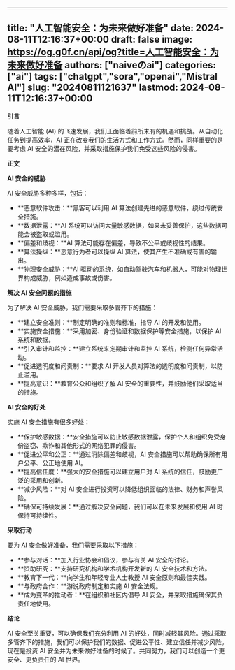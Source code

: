 
---
title: "人工智能安全：为未来做好准备"
date: 2024-08-11T12:16:37+00:00
draft: false
image: https://og.g0f.cn/api/og?title=人工智能安全：为未来做好准备
authors: ["naiveのai"]
categories: ["ai"]
tags: ["chatgpt","sora","openai","Mistral AI"]
slug: "20240811121637"
lastmod: 2024-08-11T12:16:37+00:00
---
**引言**

随着人工智能 (AI) 的飞速发展，我们正面临着前所未有的机遇和挑战。从自动化任务到提高效率，AI 正在改变我们的生活方式和工作方式。然而，同样重要的是要考虑 AI 安全的潜在风险，并采取措施保护我们免受这些风险的侵害。

**正文**

**AI 安全的威胁**

AI 安全威胁多种多样，包括：

- **恶意软件攻击：**黑客可以利用 AI 算法创建先进的恶意软件，绕过传统安全措施。
- **数据泄露：**AI 系统可以访问大量敏感数据，如果未妥善保护，这些数据可能会被盗取或滥用。
- **偏差和歧视：**AI 算法可能存在偏差，导致不公平或歧视性的结果。
- **算法操纵：**恶意行为者可以操纵 AI 算法，使其产生不准确或有害的输出。
- **物理安全威胁：**AI 驱动的系统，如自动驾驶汽车和机器人，可能对物理世界构成威胁，例如造成事故或伤害。

**解决 AI 安全问题的措施**

为了解决 AI 安全威胁，我们需要采取多管齐下的措施：

- **建立安全准则：**制定明确的准则和标准，指导 AI 的开发和使用。
- **实施安全措施：**采用加密、身份验证和数据保护等安全措施，以保护 AI 系统和数据。
- **引入审计和监控：**建立系统来定期审计和监控 AI 系统，检测任何异常活动。
- **促进透明度和问责制：**要求 AI 开发人员对算法的透明度和问责制，以防止滥用。
- **提高意识：**教育公众和组织了解 AI 安全的重要性，并鼓励他们采取适当的措施。

**AI 安全的好处**

实施 AI 安全措施有很多好处：

- **保护敏感数据：**安全措施可以防止敏感数据泄露，保护个人和组织免受身份盗窃、欺诈和其他形式的网络犯罪的侵害。
- **促进公平和公正：**通过消除偏差和歧视，AI 安全措施可以帮助确保所有用户公平、公正地使用 AI。
- **提高信任度：**强大的安全措施可以建立用户对 AI 系统的信任，鼓励更广泛的采用和创新。
- **减少风险：**对 AI 安全进行投资可以降低组织面临的法律、财务和声誉风险。
- **确保可持续发展：**通过解决安全问题，我们可以在未来发展和使用 AI 时保持可持续性。

**采取行动**

要为 AI 安全做好准备，我们需要采取以下措施：

- **参与对话：**加入行业协会和倡议，参与有关 AI 安全的讨论。
- **资助研究：**支持研究机构和学术机构开发新的 AI 安全技术和方法。
- **教育下一代：**向学生和年轻专业人士教授 AI 安全原则和最佳实践。
- **与政府合作：**游说政府制定和实施 AI 安全法规。
- **成为变革的推动者：**在组织和社区内倡导 AI 安全，并采取措施确保其负责任地使用。

**结论**

AI 安全至关重要，可以确保我们充分利用 AI 的好处，同时减轻其风险。通过采取多管齐下的措施，我们可以保护我们的数据、促进公平性、建立信任并减少风险。现在是投资 AI 安全并为未来做好准备的时候了。共同努力，我们可以创造一个更安全、更负责任的 AI 世界。